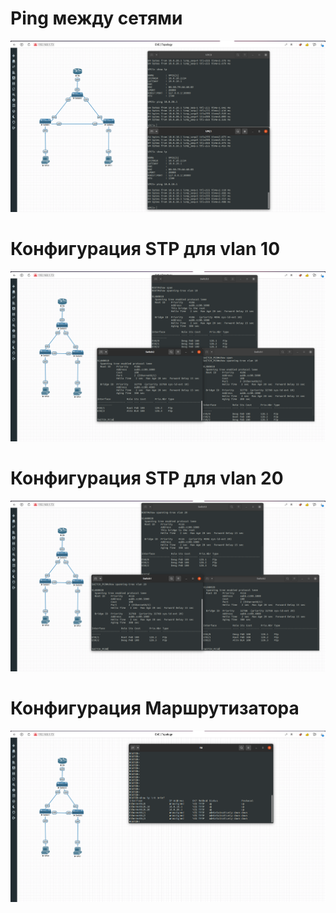 

# Ping между сетями

![ping](./ping.png)


# Конфигурация STP для vlan 10

![stp_vlan10](./vlan10.png)


# Конфигурация STP для vlan 20

![stp_vlan20](./vlan20.png)


# Конфигурация Маршрутизатора

![router](./router.png)
